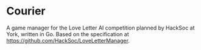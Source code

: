 Courier
=======

A game manager for the Love Letter AI competition planned by HackSoc at York, written in Go. Based on the specification at https://github.com/HackSoc/LoveLetterManager.
